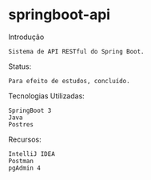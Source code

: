 <h1>springboot-api</h1>

Introdução

    Sistema de API RESTful do Spring Boot.
    
Status:

    Para efeito de estudos, concluído. 
    
Tecnologias Utilizadas:

    SpringBoot 3 
    Java
    Postres
    
Recursos:

    IntelliJ IDEA
    Postman
    pgAdmin 4
